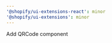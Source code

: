 ```yaml
---
'@shopify/ui-extensions-react': minor
'@shopify/ui-extensions': minor
---
```


Add QRCode component
